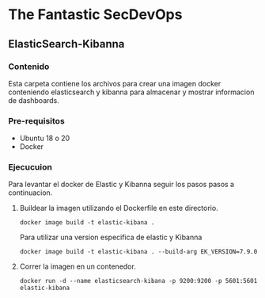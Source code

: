 # The Fantastic SecDevOps
## ElasticSearch-Kibanna

### Contenido
Esta carpeta contiene los archivos para crear una imagen docker conteniendo elasticsearch y kibanna para almacenar y mostrar informacion de dashboards.

### Pre-requisitos
- Ubuntu 18 o 20
- Docker

### Ejecucuion
Para levantar el docker de Elastic y Kibanna seguir los pasos pasos a continuacion.

1. Buildear la imagen utilizando el Dockerfile en este directorio.

    ```
    docker image build -t elastic-kibana .
    ```

    Para utilizar una version especifica de elastic y Kibanna

    ```
    docker image build -t elastic-kibana . --build-arg EK_VERSION=7.9.0
    ```

2. Correr la imagen en un contenedor.

    ```
    docker run -d --name elasticsearch-kibana -p 9200:9200 -p 5601:5601 elastic-kibana
    ```
